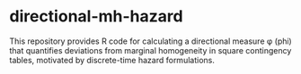 # directional-mh-hazard

This repository provides R code for calculating a directional measure φ (phi) 
that quantifies deviations from marginal homogeneity in square contingency tables, 
motivated by discrete-time hazard formulations.
